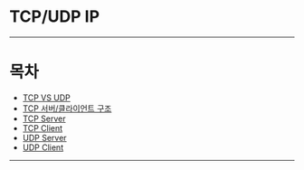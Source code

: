 # TCP/UDP IP

* * *
# 목차
* [TCP VS UDP](https://github.com/sunkiyu/TCP-UDP-IP/blob/main/TCP%20vs%20UDP/README.md)
* [TCP 서버/클라이언트 구조](https://github.com/sunkiyu/TCP-UDP-IP/blob/main/TCP%20%EC%84%9C%EB%B2%84%20%ED%81%B4%EB%9D%BC%EC%9D%B4%EC%96%B8%ED%8A%B8%20%EA%B5%AC%EC%A1%B0/README.md)
* [TCP Server](https://github.com/sunkiyu/TCP-UDP-IP/blob/main/TCP-Server/Server.cpp)
* [TCP Client](https://github.com/sunkiyu/TCP-UDP-IP/blob/main/TCP-Client/Client.cpp)
* [UDP Server](https://github.com/sunkiyu/TCP-UDP-IP/blob/main/UDP-Server/Server.cpp)
* [UDP Client](https://github.com/sunkiyu/TCP-UDP-IP/blob/main/UDP-Client/Client.cpp)
* * *
